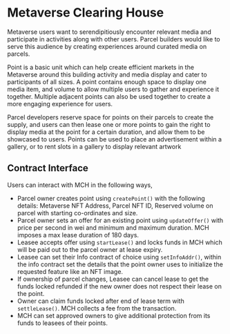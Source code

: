 # Metaverse Clearing House

Metaverse users want to serendipitiously encounter relevant media and participate in activities along with other users. Parcel builders would like to serve this audience by creating experiences around curated media on parcels.

Point is a basic unit which can help create efficient markets in the Metaverse around this building activity and media display and cater to participants of all sizes. A point contains enough space to display one media item, and volume to allow multiple users to gather and experience it together. Multiple adjacent points can also be used together to create a more engaging experience for users.

Parcel developers reserve space for points on their parcels to create the supply, and users can then lease one or more points to gain the right to display media at the point for a certain duration, and allow them to be showcased to users. Points can be used to place an advertisement within a gallery, or to rent slots in a gallery to display relevant artwork

## Contract Interface

Users can interact with MCH in the following ways,

* Parcel owner creates point using `createPoint()` with the following details: Metaverse NFT Address, Parcel NFT ID, Reserved volume on parcel with starting co-ordinates and size.
* Parcel owner sets an offer for an existing point using `updateOffer()` with price per second in wei and minimum and maximum duration. MCH imposes a max lease duration of 180 days.
* Leasee accepts offer using `startLease()` and locks funds in MCH which will be paid out to the parcel owner at lease expiry.
* Leasee can set their Info contract of choice using `setInfoAddr()`, within the info contract set the details that the point owner uses to initialize the requested feature like an NFT image.
* If ownership of parcel changes, Leasee can cancel lease to get the funds locked refunded if the new owner does not respect their lease on the point.
* Owner can claim funds locked after end of lease term with `settleLease()`. MCH collects a fee from the transaction.
* MCH can set approved owners to give additional protection from its funds to leasees of their points.
